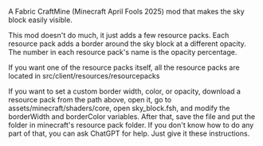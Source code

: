 A Fabric CraftMine (Minecraft April Fools 2025) mod that makes the sky block easily visible.

This mod doesn't do much, it just adds a few resource packs. Each resource pack adds a border around the sky block at a different opacity.
The number in each resource pack's name is the opacity percentage.

If you want one of the resource packs itself, all the resource packs are located in src/client/resources/resourcepacks

If you want to set a custom border width, color, or opacity, download a resource pack from the path above, open it, go to assets/minecraft/shaders/core, open sky_block.fsh, and modify the borderWidth and borderColor variables. After that, save the file and put the folder in minecraft's resource pack folder. If you don't know how to do any part of that, you can ask ChatGPT for help. Just give it these instructions.

